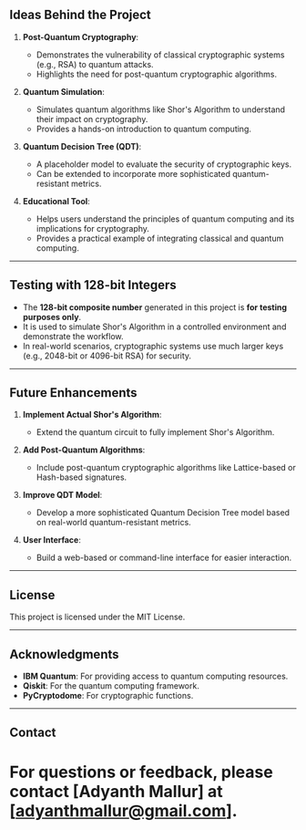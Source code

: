 ## Ideas Behind the Project

1. **Post-Quantum Cryptography**:
   - Demonstrates the vulnerability of classical cryptographic systems (e.g., RSA) to quantum attacks.
   - Highlights the need for post-quantum cryptographic algorithms.

2. **Quantum Simulation**:
   - Simulates quantum algorithms like Shor's Algorithm to understand their impact on cryptography.
   - Provides a hands-on introduction to quantum computing.

3. **Quantum Decision Tree (QDT)**:
   - A placeholder model to evaluate the security of cryptographic keys.
   - Can be extended to incorporate more sophisticated quantum-resistant metrics.

4. **Educational Tool**:
   - Helps users understand the principles of quantum computing and its implications for cryptography.
   - Provides a practical example of integrating classical and quantum computing.

---

## Testing with 128-bit Integers

- The **128-bit composite number** generated in this project is **for testing purposes only**.
- It is used to simulate Shor's Algorithm in a controlled environment and demonstrate the workflow.
- In real-world scenarios, cryptographic systems use much larger keys (e.g., 2048-bit or 4096-bit RSA) for security.

---

## Future Enhancements

1. **Implement Actual Shor's Algorithm**:
   - Extend the quantum circuit to fully implement Shor's Algorithm.

2. **Add Post-Quantum Algorithms**:
   - Include post-quantum cryptographic algorithms like Lattice-based or Hash-based signatures.

3. **Improve QDT Model**:
   - Develop a more sophisticated Quantum Decision Tree model based on real-world quantum-resistant metrics.

4. **User Interface**:
   - Build a web-based or command-line interface for easier interaction.

---

## License

This project is licensed under the MIT License.

---

## Acknowledgments

- **IBM Quantum**: For providing access to quantum computing resources.
- **Qiskit**: For the quantum computing framework.
- **PyCryptodome**: For cryptographic functions.

---

## Contact

For questions or feedback, please contact [Adyanth Mallur] at [adyanthmallur@gmail.com].
=======
